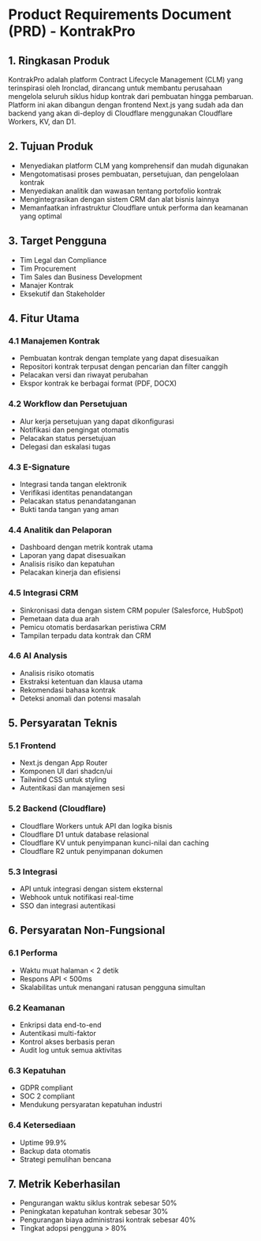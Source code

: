 # Product Requirements Document (PRD) - KontrakPro

## 1. Ringkasan Produk

KontrakPro adalah platform Contract Lifecycle Management (CLM) yang terinspirasi oleh Ironclad, dirancang untuk membantu perusahaan mengelola seluruh siklus hidup kontrak dari pembuatan hingga pembaruan. Platform ini akan dibangun dengan frontend Next.js yang sudah ada dan backend yang akan di-deploy di Cloudflare menggunakan Cloudflare Workers, KV, dan D1.

## 2. Tujuan Produk

- Menyediakan platform CLM yang komprehensif dan mudah digunakan
- Mengotomatisasi proses pembuatan, persetujuan, dan pengelolaan kontrak
- Menyediakan analitik dan wawasan tentang portofolio kontrak
- Mengintegrasikan dengan sistem CRM dan alat bisnis lainnya
- Memanfaatkan infrastruktur Cloudflare untuk performa dan keamanan yang optimal

## 3. Target Pengguna

- Tim Legal dan Compliance
- Tim Procurement
- Tim Sales dan Business Development
- Manajer Kontrak
- Eksekutif dan Stakeholder

## 4. Fitur Utama

### 4.1 Manajemen Kontrak
- Pembuatan kontrak dengan template yang dapat disesuaikan
- Repositori kontrak terpusat dengan pencarian dan filter canggih
- Pelacakan versi dan riwayat perubahan
- Ekspor kontrak ke berbagai format (PDF, DOCX)

### 4.2 Workflow dan Persetujuan
- Alur kerja persetujuan yang dapat dikonfigurasi
- Notifikasi dan pengingat otomatis
- Pelacakan status persetujuan
- Delegasi dan eskalasi tugas

### 4.3 E-Signature
- Integrasi tanda tangan elektronik
- Verifikasi identitas penandatangan
- Pelacakan status penandatanganan
- Bukti tanda tangan yang aman

### 4.4 Analitik dan Pelaporan
- Dashboard dengan metrik kontrak utama
- Laporan yang dapat disesuaikan
- Analisis risiko dan kepatuhan
- Pelacakan kinerja dan efisiensi

### 4.5 Integrasi CRM
- Sinkronisasi data dengan sistem CRM populer (Salesforce, HubSpot)
- Pemetaan data dua arah
- Pemicu otomatis berdasarkan peristiwa CRM
- Tampilan terpadu data kontrak dan CRM

### 4.6 AI Analysis
- Analisis risiko otomatis
- Ekstraksi ketentuan dan klausa utama
- Rekomendasi bahasa kontrak
- Deteksi anomali dan potensi masalah

## 5. Persyaratan Teknis

### 5.1 Frontend
- Next.js dengan App Router
- Komponen UI dari shadcn/ui
- Tailwind CSS untuk styling
- Autentikasi dan manajemen sesi

### 5.2 Backend (Cloudflare)
- Cloudflare Workers untuk API dan logika bisnis
- Cloudflare D1 untuk database relasional
- Cloudflare KV untuk penyimpanan kunci-nilai dan caching
- Cloudflare R2 untuk penyimpanan dokumen

### 5.3 Integrasi
- API untuk integrasi dengan sistem eksternal
- Webhook untuk notifikasi real-time
- SSO dan integrasi autentikasi

## 6. Persyaratan Non-Fungsional

### 6.1 Performa
- Waktu muat halaman < 2 detik
- Respons API < 500ms
- Skalabilitas untuk menangani ratusan pengguna simultan

### 6.2 Keamanan
- Enkripsi data end-to-end
- Autentikasi multi-faktor
- Kontrol akses berbasis peran
- Audit log untuk semua aktivitas

### 6.3 Kepatuhan
- GDPR compliant
- SOC 2 compliant
- Mendukung persyaratan kepatuhan industri

### 6.4 Ketersediaan
- Uptime 99.9%
- Backup data otomatis
- Strategi pemulihan bencana

## 7. Metrik Keberhasilan

- Pengurangan waktu siklus kontrak sebesar 50%
- Peningkatan kepatuhan kontrak sebesar 30%
- Pengurangan biaya administrasi kontrak sebesar 40%
- Tingkat adopsi pengguna > 80%
